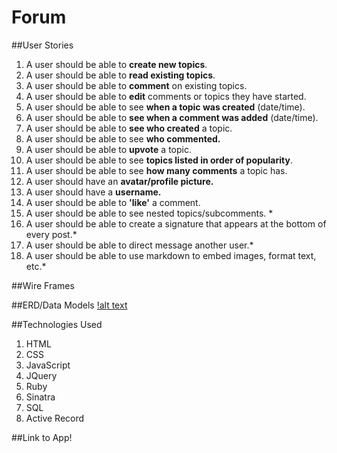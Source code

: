 # Forum

##User Stories
1. A user should be able to **create new topics**.
2. A user should be able to **read existing topics**.
3. A user should be able to **comment** on existing topics.
4. A user should be able to **edit** comments or topics they have started.
5. A user should be able to see **when a topic was created** (date/time).
6. A user should be able to **see when a comment was added** (date/time).
7. A user should be able to **see who created** a topic.
8. A user should be able to see **who commented.**
9. A user should be able to **upvote** a topic.
10. A user should be able to see **topics listed in order of popularity**.
11. A user should be able to see **how many comments** a topic has.
12. A user should have an **avatar/profile picture.**
13. A user should have a **username.**
14. A user should be able to **'like'** a comment.
15. A user should be able to see nested topics/subcomments. *
16. A user should be able to create a signature that appears at the bottom of every post.*
17. A user should be able to direct message another user.*
18. A user should be able to use markdown to embed images, format text, etc.*

##Wire Frames

##ERD/Data Models
[!alt text](https://github.com/DanaMC18/forum-project2/blob/master/views/images/erd.png)

##Technologies Used
1. HTML
2. CSS
3. JavaScript
4. JQuery
5. Ruby
6. Sinatra
7. SQL
8. Active Record

##Link to App!
